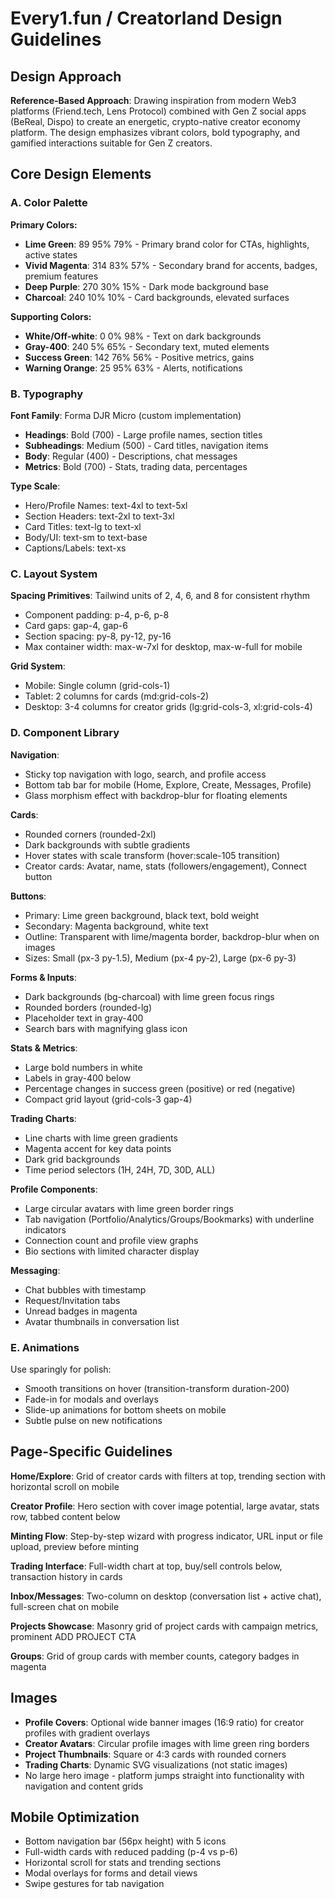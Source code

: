 # Every1.fun / Creatorland Design Guidelines

## Design Approach
**Reference-Based Approach**: Drawing inspiration from modern Web3 platforms (Friend.tech, Lens Protocol) combined with Gen Z social apps (BeReal, Dispo) to create an energetic, crypto-native creator economy platform. The design emphasizes vibrant colors, bold typography, and gamified interactions suitable for Gen Z creators.

## Core Design Elements

### A. Color Palette

**Primary Colors:**
- **Lime Green**: 89 95% 79% - Primary brand color for CTAs, highlights, active states
- **Vivid Magenta**: 314 83% 57% - Secondary brand for accents, badges, premium features
- **Deep Purple**: 270 30% 15% - Dark mode background base
- **Charcoal**: 240 10% 10% - Card backgrounds, elevated surfaces

**Supporting Colors:**
- **White/Off-white**: 0 0% 98% - Text on dark backgrounds
- **Gray-400**: 240 5% 65% - Secondary text, muted elements
- **Success Green**: 142 76% 56% - Positive metrics, gains
- **Warning Orange**: 25 95% 63% - Alerts, notifications

### B. Typography
**Font Family**: Forma DJR Micro (custom implementation)
- **Headings**: Bold (700) - Large profile names, section titles
- **Subheadings**: Medium (500) - Card titles, navigation items
- **Body**: Regular (400) - Descriptions, chat messages
- **Metrics**: Bold (700) - Stats, trading data, percentages

**Type Scale**:
- Hero/Profile Names: text-4xl to text-5xl
- Section Headers: text-2xl to text-3xl
- Card Titles: text-lg to text-xl
- Body/UI: text-sm to text-base
- Captions/Labels: text-xs

### C. Layout System
**Spacing Primitives**: Tailwind units of 2, 4, 6, and 8 for consistent rhythm
- Component padding: p-4, p-6, p-8
- Card gaps: gap-4, gap-6
- Section spacing: py-8, py-12, py-16
- Max container width: max-w-7xl for desktop, max-w-full for mobile

**Grid System**:
- Mobile: Single column (grid-cols-1)
- Tablet: 2 columns for cards (md:grid-cols-2)
- Desktop: 3-4 columns for creator grids (lg:grid-cols-3, xl:grid-cols-4)

### D. Component Library

**Navigation**:
- Sticky top navigation with logo, search, and profile access
- Bottom tab bar for mobile (Home, Explore, Create, Messages, Profile)
- Glass morphism effect with backdrop-blur for floating elements

**Cards**:
- Rounded corners (rounded-2xl)
- Dark backgrounds with subtle gradients
- Hover states with scale transform (hover:scale-105 transition)
- Creator cards: Avatar, name, stats (followers/engagement), Connect button

**Buttons**:
- Primary: Lime green background, black text, bold weight
- Secondary: Magenta background, white text
- Outline: Transparent with lime/magenta border, backdrop-blur when on images
- Sizes: Small (px-3 py-1.5), Medium (px-4 py-2), Large (px-6 py-3)

**Forms & Inputs**:
- Dark backgrounds (bg-charcoal) with lime green focus rings
- Rounded borders (rounded-lg)
- Placeholder text in gray-400
- Search bars with magnifying glass icon

**Stats & Metrics**:
- Large bold numbers in white
- Labels in gray-400 below
- Percentage changes in success green (positive) or red (negative)
- Compact grid layout (grid-cols-3 gap-4)

**Trading Charts**:
- Line charts with lime green gradients
- Magenta accent for key data points
- Dark grid backgrounds
- Time period selectors (1H, 24H, 7D, 30D, ALL)

**Profile Components**:
- Large circular avatars with lime green border rings
- Tab navigation (Portfolio/Analytics/Groups/Bookmarks) with underline indicators
- Connection count and profile view graphs
- Bio sections with limited character display

**Messaging**:
- Chat bubbles with timestamp
- Request/Invitation tabs
- Unread badges in magenta
- Avatar thumbnails in conversation list

### E. Animations
Use sparingly for polish:
- Smooth transitions on hover (transition-transform duration-200)
- Fade-in for modals and overlays
- Slide-up animations for bottom sheets on mobile
- Subtle pulse on new notifications

## Page-Specific Guidelines

**Home/Explore**: Grid of creator cards with filters at top, trending section with horizontal scroll on mobile

**Creator Profile**: Hero section with cover image potential, large avatar, stats row, tabbed content below

**Minting Flow**: Step-by-step wizard with progress indicator, URL input or file upload, preview before minting

**Trading Interface**: Full-width chart at top, buy/sell controls below, transaction history in cards

**Inbox/Messages**: Two-column on desktop (conversation list + active chat), full-screen chat on mobile

**Projects Showcase**: Masonry grid of project cards with campaign metrics, prominent ADD PROJECT CTA

**Groups**: Grid of group cards with member counts, category badges in magenta

## Images
- **Profile Covers**: Optional wide banner images (16:9 ratio) for creator profiles with gradient overlays
- **Creator Avatars**: Circular profile images with lime green ring borders
- **Project Thumbnails**: Square or 4:3 cards with rounded corners
- **Trading Charts**: Dynamic SVG visualizations (not static images)
- No large hero image - platform jumps straight into functionality with navigation and content grids

## Mobile Optimization
- Bottom navigation bar (56px height) with 5 icons
- Full-width cards with reduced padding (p-4 vs p-6)
- Horizontal scroll for stats and trending sections
- Modal overlays for forms and detail views
- Swipe gestures for tab navigation